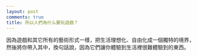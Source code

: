 ```yaml
---
layout: post
comments: true
title: 所以人們為什么要玩遊戲？
---
```




因為遊戲和其它所有的藝術形式一樣，把生活理想化、自由化成一個獨特的境界，然後將你帶入其中，換句話說，因為它們讓你體驗到生活裡很難體驗到的東西。

